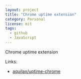 ```yaml
---
layout: project
title: "Chrome uptime extension"
category: Personal
license: mit
tags:
  - github
  - JavaScript
---
```


Chrome uptime extension

Links:

* [aquilax/uptime-chrome](https://github.com/aquilax/uptime-chrome)
